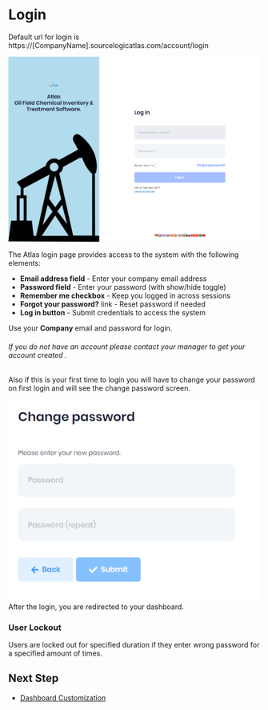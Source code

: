 # Login

Default url for login is https://[CompanyName].sourcelogicatlas.com/account/login

![Login Page](../../images/Login-Page.PNG)

The Atlas login page provides access to the system with the following elements:
* **Email address field** - Enter your company email address
* **Password field** - Enter your password (with show/hide toggle)
* **Remember me checkbox** - Keep you logged in across sessions
* **Forgot your password?** link - Reset password if needed
* **Log in button** - Submit credentials to access the system

Use your **Company** email and password for login. 

###### If you do not have an account please contact your manager to get your account created .

Also if this is your first time to login you will have to change your password on first login and will see the change password screen.

![](../../images/resetpassword.PNG)
After the login, you are redirected to your dashboard.


### User Lockout
 Users are locked out for specified duration if they enter wrong password for a specified amount of times.

 ## Next Step

* [Dashboard Customization](../dashboard/customizing.md)